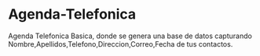 # Agenda-Telefonica
Agenda Telefonica Basica, donde se genera una base de datos capturando Nombre,Apellidos,Telefono,Direccion,Correo,Fecha  de tus contactos.
